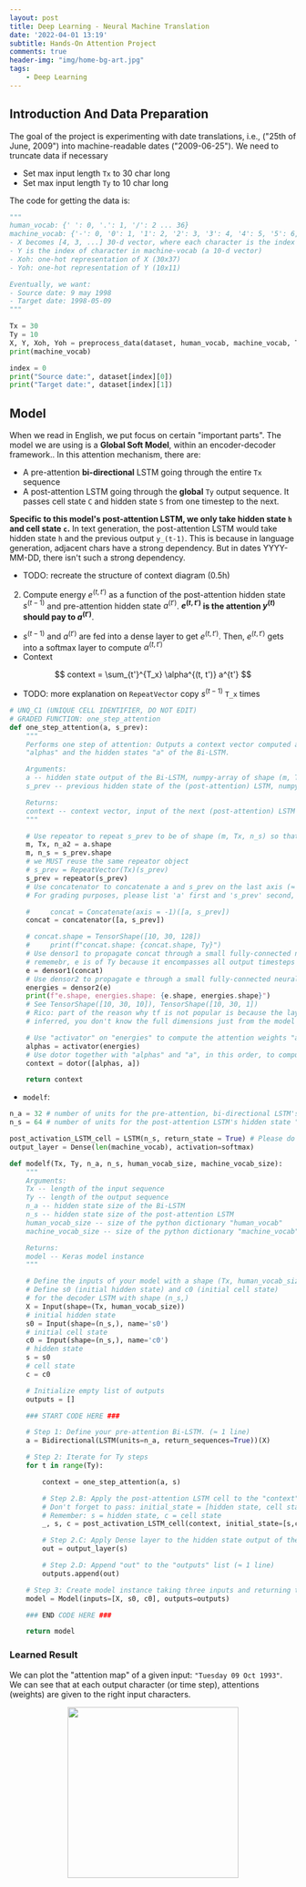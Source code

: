 ```yaml
---
layout: post
title: Deep Learning - Neural Machine Translation
date: '2022-04-01 13:19'
subtitle: Hands-On Attention Project
comments: true
header-img: "img/home-bg-art.jpg"
tags:
    - Deep Learning
---
```


## Introduction And Data Preparation

The goal of the project is experimenting with date translations, i.e., ("25th of June, 2009") into machine-readable dates ("2009-06-25"). We need to truncate data if necessary

- Set max input length `Tx` to 30 char long
- Set max input length `Ty` to 10 char long

The code for getting the data is:

```python
"""
human_vocab: {' ': 0, '.': 1, '/': 2 ... 36}
machine_vocab: {'-': 0, '0': 1, '1': 2, '2': 3, '3': 4, '4': 5, '5': 6, '6': 7, '7': 8, '8': 9, '9': 10}
- X becomes [4, 3, ...] 30-d vector, where each character is the index in human_vocab that the element is mapepd to
- Y is the index of character in machine-vocab (a 10-d vector)
- Xoh: one-hot representation of X (30x37)
- Yoh: one-hot representation of Y (10x11)

Eventually, we want:
- Source date: 9 may 1998
- Target date: 1998-05-09
"""

Tx = 30
Ty = 10
X, Y, Xoh, Yoh = preprocess_data(dataset, human_vocab, machine_vocab, Tx, Ty)
print(machine_vocab)

index = 0
print("Source date:", dataset[index][0])
print("Target date:", dataset[index][1])
```

## Model

When we read in English, we put focus on certain "important parts". The model we are using is a **Global Soft Model**, within an encoder-decoder framework.. In this attention mechanism, there are:

- A pre-attention **bi-directional** LSTM going through the entire `Tx` sequence
- A post-attention LSTM going through the **global** `Ty` output sequence. It passes cell state `C` and hidden state `S` from one timestep to the next.

**Specific to this model's post-attention LSTM, we only take hidden state `h` and cell state `c`.** In text generation, the post-attention LSTM would take hidden state `h` and the previous output `y_(t-1)`. This is because in language generation, adjacent chars have a strong dependency. But in dates YYYY-MM-DD, there isn't such a strong dependency.

- TODO: recreate the structure of context diagram (0.5h)

2. Compute energy $e^{(t, t')}$ as a function of the post-attention hidden state $s^{(t-1)}$ and pre-attention hidden state $a^{(t')}$. **$e^{(t, t')}$ is the attention $y^{(t)}$ should pay to $a^{(t')}$**.

- $s^{(t-1)}$ and $a^{(t')}$ are fed into a dense layer to get $e^{(t, t')}$. Then, $e^{(t, t')}$ gets into a softmax layer to compute $\alpha^{(t, t')}$
- Context

$$
context = \sum_{t'}^{T_x} \alpha^{(t, t')} a^{t'}
$$

- TODO: more explanation on `RepeatVector` copy $s^{(t-1)}$ `T_x` times

```python
# UNQ_C1 (UNIQUE CELL IDENTIFIER, DO NOT EDIT)
# GRADED FUNCTION: one_step_attention
def one_step_attention(a, s_prev):
    """
    Performs one step of attention: Outputs a context vector computed as a dot product of the attention weights
    "alphas" and the hidden states "a" of the Bi-LSTM.

    Arguments:
    a -- hidden state output of the Bi-LSTM, numpy-array of shape (m, Tx, 2*n_a)
    s_prev -- previous hidden state of the (post-attention) LSTM, numpy-array of shape (m, n_s)

    Returns:
    context -- context vector, input of the next (post-attention) LSTM cell
    """

    # Use repeator to repeat s_prev to be of shape (m, Tx, n_s) so that you can concatenate it with all hidden states "a" (≈ 1 line)
    m, Tx, n_a2 = a.shape
    m, n_s = s_prev.shape
    # we MUST reuse the same repeator object
    # s_prev = RepeatVector(Tx)(s_prev)
    s_prev = repeator(s_prev)
    # Use concatenator to concatenate a and s_prev on the last axis (≈ 1 line)
    # For grading purposes, please list 'a' first and 's_prev' second, in this order.

    #     concat = Concatenate(axis = -1)([a, s_prev])
    concat = concatenator([a, s_prev])

    # concat.shape = TensorShape([10, 30, 128])
    #     print(f"concat.shape: {concat.shape, Ty}")
    # Use densor1 to propagate concat through a small fully-connected neural network to compute the "intermediate energies" variable e.
    # rememebr, e is of Ty because it encompasses all output timesteps
    e = densor1(concat)
    # Use densor2 to propagate e through a small fully-connected neural network to compute the "energies" variable energies. (≈1 lines)
    energies = densor2(e)
    print(f"e.shape, energies.shape: {e.shape, energies.shape}")
    # See TensorShape([10, 30, 10]), TensorShape([10, 30, 1])
    # Rico: part of the reason why tf is not popular is because the layer sizes are partially
    # inferred, you don't know the full dimensions just from the model definition

    # Use "activator" on "energies" to compute the attention weights "alphas" (≈ 1 line)
    alphas = activator(energies)
    # Use dotor together with "alphas" and "a", in this order, to compute the context vector to be given to the next (post-attention) LSTM-cell (≈ 1 line)
    context = dotor([alphas, a])

    return context
```

- `modelf`:

```python
n_a = 32 # number of units for the pre-attention, bi-directional LSTM's hidden state 'a'
n_s = 64 # number of units for the post-attention LSTM's hidden state "s"

post_activation_LSTM_cell = LSTM(n_s, return_state = True) # Please do not modify this global variable.
output_layer = Dense(len(machine_vocab), activation=softmax)

def modelf(Tx, Ty, n_a, n_s, human_vocab_size, machine_vocab_size):
    """
    Arguments:
    Tx -- length of the input sequence
    Ty -- length of the output sequence
    n_a -- hidden state size of the Bi-LSTM
    n_s -- hidden state size of the post-attention LSTM
    human_vocab_size -- size of the python dictionary "human_vocab"
    machine_vocab_size -- size of the python dictionary "machine_vocab"

    Returns:
    model -- Keras model instance
    """

    # Define the inputs of your model with a shape (Tx, human_vocab_size)
    # Define s0 (initial hidden state) and c0 (initial cell state)
    # for the decoder LSTM with shape (n_s,)
    X = Input(shape=(Tx, human_vocab_size))
    # initial hidden state
    s0 = Input(shape=(n_s,), name='s0')
    # initial cell state
    c0 = Input(shape=(n_s,), name='c0')
    # hidden state
    s = s0
    # cell state
    c = c0

    # Initialize empty list of outputs
    outputs = []

    ### START CODE HERE ###

    # Step 1: Define your pre-attention Bi-LSTM. (≈ 1 line)
    a = Bidirectional(LSTM(units=n_a, return_sequences=True))(X)

    # Step 2: Iterate for Ty steps
    for t in range(Ty):

        context = one_step_attention(a, s)

        # Step 2.B: Apply the post-attention LSTM cell to the "context" vector. (≈ 1 line)
        # Don't forget to pass: initial_state = [hidden state, cell state]
        # Remember: s = hidden state, c = cell state
        _, s, c = post_activation_LSTM_cell(context, initial_state=[s,c])

        # Step 2.C: Apply Dense layer to the hidden state output of the post-attention LSTM (≈ 1 line)
        out = output_layer(s)

        # Step 2.D: Append "out" to the "outputs" list (≈ 1 line)
        outputs.append(out)

    # Step 3: Create model instance taking three inputs and returning the list of outputs. (≈ 1 line)
    model = Model(inputs=[X, s0, c0], outputs=outputs)

    ### END CODE HERE ###

    return model
```

### Learned Result

We can plot the "attention map" of a given input: `"Tuesday 09 Oct 1993"`. We can see that at each output character (or time step), attentions (weights) are given to the right input characters.

<div style="text-align: center;">
    <p align="center">
       <figure>
            <img src="https://github.com/user-attachments/assets/ea04d38d-d92c-4f91-a518-ea1353128884" height="300" alt=""/>
       </figure>
    </p>
</div>

